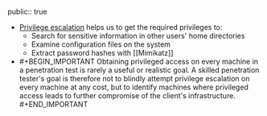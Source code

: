 public:: true

- [Privilege escalation](https://attack.mitre.org/tactics/TA0004) helps us to get the required privileges to:
	- Search for sensitive information in other users' home directories
	- Examine configuration files on the system
	- Extract password hashes with [[Mimikatz]]
- #+BEGIN_IMPORTANT
  Obtaining privileged access on every machine in a penetration test is rarely a useful or realistic goal. A skilled penetration tester's goal is therefore not to blindly attempt privilege escalation on every machine at any cost, but to identify machines where privileged access leads to further compromise of the client's infrastructure.
  #+END_IMPORTANT